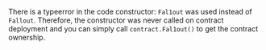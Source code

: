 There is a typeerror in the code constructor: 
`Fal1out` was used instead of `Fallout`.
Therefore, the constructor was never called on contract deployment
and you can simply call `contract.Fal1out()` to get the contract
ownership.
